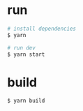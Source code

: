# run
```bash
# install dependencies
$ yarn

# run dev
$ yarn start
```

# build
```
$ yarn build
```
